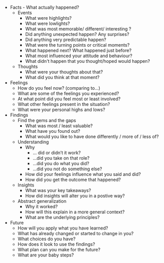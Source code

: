 - Facts - What actually happened?
    - Events
        - What were highlights?
        - What were lowlights?
        - What was most memorable/ different/ interesting ?
        - Did anything unexpected happen? Any surprises?
        - Did anything very predictable happen?
        - What were the turning points or critical moments?
        - What happened next? What happened just before?
        - What most influenced your attitude and behaviour?
        - What didn't happen that you thought/hoped would happen?
    - Thoughts
        - What were your thoughts about that?
        - What did you think at that moment?
- Feelings 
    - How do you feel now? (comparing to...)
    - What are some of the feelings you experienced?
    - At what point did you feel most or least involved?
    - What other feelings present in the situation?
    - What were your personal highs and lows?
- Findings
    - Find the gems and the gaps
        - What was most / least valuable?
        - What have you found out?
        - What would you like to have done differently / more of / less of?
    - Understanding
        - Why 
            - … did or didn’t it work? 
            - …did you take on that role? 
            - …did you do what you did? 
            - …did you not do something else?
        - How did your feelings influence what you said and did?
        - How did you get the outcome that happened?
    - Insights
        - What was your key takeaways?
        - How did insights will alter you in a postive way?
    - Abstract generalization
        - Why it worked?
        - How will this explain in a more general context?
        - What are the underlying principles?
- Future
    - How will you apply what you have learned?
    - What has already changed or started to change in you?
    - What choices do you have?
    - How does it look to use the findings?
    - What plan can you make for the future?
    - What are your baby steps?

